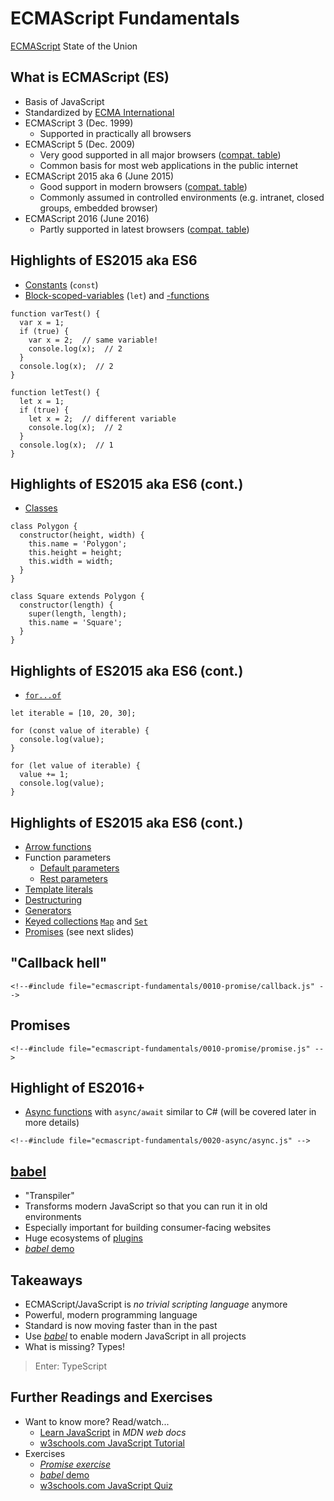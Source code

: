 # ECMAScript Fundamentals

[ECMAScript](https://en.wikipedia.org/wiki/ECMAScript) State of the Union


<!-- .slide: class="left" -->
## What is ECMAScript (ES)

* Basis of JavaScript
* Standardized by [ECMA International](http://www.ecma-international.org/)
* ECMAScript 3 (Dec. 1999)
  * Supported in practically all browsers
* ECMAScript 5 (Dec. 2009)
  * Very good supported in all major browsers ([compat. table](http://kangax.github.io/compat-table/es5/))
  * Common basis for most web applications in the public internet
* ECMAScript 2015 aka 6 (June 2015)
  * Good support in modern browsers ([compat. table](http://kangax.github.io/compat-table/es6/))
  * Commonly assumed in controlled environments (e.g. intranet, closed groups, embedded browser)
* ECMAScript 2016 (June 2016)
  * Partly supported in latest browsers ([compat. table](http://kangax.github.io/compat-table/es2016plus/))


<!-- .slide: class="left" -->
## Highlights of ES2015 aka ES6

* [Constants](https://developer.mozilla.org/en-US/docs/Web/JavaScript/Reference/Statements/const) (`const`)
* [Block-scoped-variables](https://developer.mozilla.org/en-US/docs/Web/JavaScript/Reference/Statements/let) (`let`) and [-functions](http://es6-features.org/#BlockScopedFunctions)

```
function varTest() {
  var x = 1;
  if (true) {
    var x = 2;  // same variable!
    console.log(x);  // 2
  }
  console.log(x);  // 2
}

function letTest() {
  let x = 1;
  if (true) {
    let x = 2;  // different variable
    console.log(x);  // 2
  }
  console.log(x);  // 1
}
```


<!-- .slide: class="left" -->
## Highlights of ES2015 aka ES6 (cont.)

* [Classes](https://developer.mozilla.org/en-US/docs/Web/JavaScript/Reference/Classes)

```
class Polygon {
  constructor(height, width) {
    this.name = 'Polygon';
    this.height = height;
    this.width = width;
  }
}

class Square extends Polygon {
  constructor(length) {
    super(length, length);
    this.name = 'Square';
  }
}
```


<!-- .slide: class="left" -->
## Highlights of ES2015 aka ES6 (cont.)

* [`for...of`](https://developer.mozilla.org/en-US/docs/Web/JavaScript/Reference/Statements/for...of)

```
let iterable = [10, 20, 30];

for (const value of iterable) {
  console.log(value);
}

for (let value of iterable) {
  value += 1;
  console.log(value);
}
```


<!-- .slide: class="left" -->
## Highlights of ES2015 aka ES6 (cont.)

* [Arrow functions](https://developer.mozilla.org/en-US/docs/Web/JavaScript/Reference/Functions/Arrow_functions)
* Function parameters
  * [Default parameters](https://developer.mozilla.org/en-US/docs/Web/JavaScript/Reference/Functions/Default_parameters)
  * [Rest parameters](https://developer.mozilla.org/en-US/docs/Web/JavaScript/Reference/Functions/rest_parameters)
* [Template literals](https://developer.mozilla.org/en-US/docs/Web/JavaScript/Reference/Template_literals)
* [Destructuring](https://developer.mozilla.org/en-US/docs/Web/JavaScript/Reference/Operators/Destructuring_assignment)
* [Generators](https://developer.mozilla.org/en-US/docs/Web/JavaScript/Reference/Global_Objects/Generator)
* [Keyed collections](https://developer.mozilla.org/en-US/docs/Web/JavaScript/Reference/Global_Objects#Keyed_collections) [`Map`](https://developer.mozilla.org/en-US/docs/Web/JavaScript/Reference/Global_Objects/Map) and [`Set`](https://developer.mozilla.org/en-US/docs/Web/JavaScript/Reference/Global_Objects/Set)
* [Promises](https://developer.mozilla.org/en-US/docs/Web/JavaScript/Guide/Using_promises) (see next slides)


<!-- .slide: class="left" -->
## "Callback hell"

```
<!--#include file="ecmascript-fundamentals/0010-promise/callback.js" -->
```


<!-- .slide: class="left" -->
## Promises

```
<!--#include file="ecmascript-fundamentals/0010-promise/promise.js" -->
```


<!-- .slide: class="left" -->
## Highlight of ES2016+

* [Async functions](https://developer.mozilla.org/en-US/docs/Web/JavaScript/Reference/Statements/async_function) with `async/await` similar to C# (will be covered later in more details)

```
<!--#include file="ecmascript-fundamentals/0020-async/async.js" -->
```


<!-- .slide: class="left" -->
## [babel](https://babeljs.io/)

* "Transpiler"
* Transforms modern JavaScript so that you can run it in old environments
* Especially important for building consumer-facing websites
* Huge ecosystems of [plugins](https://babeljs.io/docs/plugins/)
* [*babel* demo](https://github.com/rstropek/htl-mobile-computing/blob/master/ecmascript-fundamentals/0030-babel/readme.md)


<!-- .slide: class="left" -->
## Takeaways

* ECMAScript/JavaScript is *no trivial scripting language* anymore
* Powerful, modern programming language
* Standard is now moving faster than in the past
* Use [*babel*](https://babeljs.io/) to enable modern JavaScript in all projects
* What is missing? Types!

> Enter: TypeScript


<!-- .slide: class="left" -->
## Further Readings and Exercises

* Want to know more? Read/watch...
  * [Learn JavaScript](https://developer.mozilla.org/en-US/docs/Learn/JavaScript) in *MDN web docs*
  * [w3schools.com JavaScript Tutorial](https://www.w3schools.com/js/)
* Exercises
  * [*Promise exercise*](https://github.com/rstropek/htl-mobile-computing/blob/master/ecmascript-fundamentals/9010-create-promise/readme.md)
  * [*babel* demo](https://github.com/rstropek/htl-mobile-computing/blob/master/ecmascript-fundamentals/0030-babel/readme.md)
  * [w3schools.com JavaScript Quiz](https://www.w3schools.com/quiztest/quiztest.asp?qtest=JavaScript)
